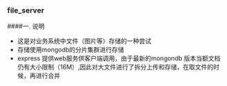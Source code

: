### file_server
####一. 说明
  + 这是对业务系统中文件（图片等）存储的一种尝试
  + 存储使用mongodb的分片集群进行存储
  + express 提供web服务供客户端调用，由于最新的mongondb 版本当额文档仍有大小限制（16M）,因此对大文件进行了拆分上传和存储，在取文件的时候，再进行合并
